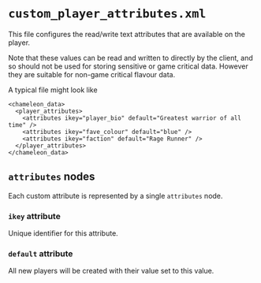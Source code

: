 # `custom_player_attributes.xml`

This file configures the read/write text attributes that are available on the player.

Note that these values can be read and written to directly by the client, and so should not be used for storing sensitive or game critical data. However they are suitable for non-game critical flavour data.

A typical file might look like

~~~
<chameleon_data>
  <player_attributes>
    <attributes ikey="player_bio" default="Greatest warrior of all time" />
    <attributes ikey="fave_colour" default="blue" />
    <attributes ikey="faction" default="Rage Runner" />
  </player_attributes>
</chameleon_data>
~~~

## `attributes` nodes
Each custom attribute is represented by a single `attributes` node.

### `ikey` attribute
Unique identifier for this attribute.

### `default` attribute
All new players will be created with their value set to this value.
